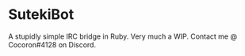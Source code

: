 # SutekiBot

A stupidly simple IRC bridge in Ruby. Very much a WIP.
Contact me @ Cocoron#4128 on Discord.
